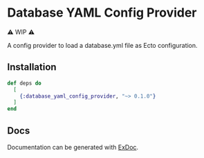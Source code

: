 # Database YAML Config Provider

:warning: WIP :warning:

A config provider to load a database.yml file as Ecto configuration.

## Installation

```elixir
def deps do
  [
    {:database_yaml_config_provider, "~> 0.1.0"}
  ]
end
```

## Docs

Documentation can be generated with
[ExDoc](https://github.com/elixir-lang/ex_doc).
